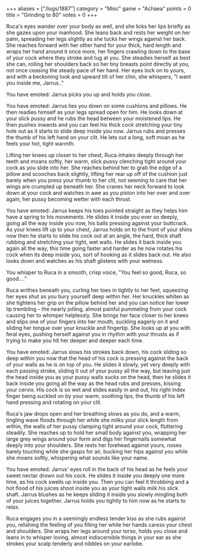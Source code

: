 +++
aliases = ["/logs/1887"]
category = "Misc"
game = "Achaea"
points = 0
title = "Grinding to 80"
votes = 0
+++

Ruca's eyes wander over your body as well, and she licks her lips briefly as she gazes upon your 
manhood. She leans back and rests her weight on her palm, spreading her legs slightly as she tucks 
her wings against her back. She reaches forward with her other hand for your thick, hard length and 
wraps her hand around it once more, her fingers crawling down to the base of your cock where they 
stroke and tug at you. She steadies herself as best she can, rolling her shoulders back so her tiny 
breasts point directly at you, not once ceasing the steady pace of her hand. Her eyes lock on to 
yours, and with a beckoning look and upward tilt of her chin, she whispers, "I want you inside me, 
Jarrus.."


You have emoted: Jarrus picks you up and holds you close.

You have emoted: Jarrus lies you down on some cushions and pillows. He then readies himself as your 
legs spread open for him. He looks down at your slick pussy and he rubs the head between your 
moistened lips. He then pushes inwards and you can feel his thick cock stretching your tiny hole out 
as it starts to slide deep inside you now. Jarrus rubs and presses the thumb of his left hand on 
your clit. He lets out a long, soft moan as he feels your hot, tight warmth.


Lifting her knees up closer to her chest, Ruca inhales deeply through her teeth and moans softly, 
her warm, slick pussy clenching tight around your cock as you slide into her. She reaches behind her 
to grab the edge of a pillow and scooches back slightly, lifting her rear up off of the cushion just 
barely when you press your thumb to her clit, not seeming to care that her wings are crumpled up 
beneath her. She cranes her neck forward to look down at your cock and watches in awe as you piston 
into her over and over again, her pussy becoming wetter with each thrust.


You have emoted: Jarrus keeps his toes pointed straight as they helps him have a spring to his 
movements. He slides it inside you ever so deeply, going all the way inside you now, his balls 
pressing against your buttcrack. As your knees lift up to your chest, Jarrus holds on to the front 
of your shins now then he starts to slide his cock out at an angle, the hard, thick shaft rubbing 
and stretching your tight, wet walls. He slides it back inside you again all the way, this time 
going faster and harder as he now rotates his cock when its deep inside you, sort of hooking as it 
slides back out. He also looks down and watches as his shaft glistens with your wetness.

You whisper to Ruca in a smooth, crisp voice, "You feel so good, Ruca, so good...."

Ruca writhes beneath you, curling her toes in tightly to her feet, squeezing her eyes shut as you 
bury yourself deep within her. Her knuckles whiten as she tightens her grip on the pillow behind her 
and you can notice her lower lip trembling - the nearly jolting, almost painful pummeling from your 
cock causing her to whimper helplessly. She brings her face closer to her knees and slips one of 
your fingers into her mouth, suckling eagerly on it and sliding her tongue over your knuckle and 
fingertip. She looks up at you with feral eyes, pushing herself against you in rhythm with your 
thrusts as if trying to make you hit her deeper and deeper each time.

You have emoted: Jarrus slows his strokes back down, his cock sliding so deep within you now that 
the head of his cock is pressing against the back of your walls as he is on top of you. He slides it 
slowly, yet very deeply with each passing stroke, sliding it out of your pussy all the way, but 
leaving just the head inside you as your pussy walls sucks on the head, then he slides it back 
inside you going all the way as the head rubs and presses, kissing your cervix. His cock is so wet 
and slides easily in and out, his right index finger being suckled on by your warm, soothing lips, 
the thumb of his left hand pressing and rotating on your clit.

Ruca's jaw drops open and her breathing slows as you do, and a warm, tingling wave floods through 
her while she milks your slick length from within, the walls of her pussy clamping tight around your 
cock, fluttering steadily. She reaches up to hold her small body against you, wrapping her large 
grey wings around your form and digs her fingernails somewhat deeply into your shoulders. She rests 
her forehead against yours, noses barely touching while she gasps for air, bucking her hips against 
you while she moans softly, whispering what sounds like your name.

You have emoted: Jarrus' eyes roll in the back of his head as he feels your sweet nectar drown out 
his cock. He slides it inside you deeply one more time, as his cock swells up inside you. Then you 
can feel it throbbing and a hot flood of his juices shoot inside you as your tight walls milk his 
slick shaft. Jarrus blushes as he keeps sliding it inside you slowly mingling both of your juices 
together. Jarrus holds you tightly to him now as he starts to relax.

Ruca engages you in a seemingly endless tender kiss as she rubs against you, relishing the feeling 
of you filling her while her hands caress your chest and shoulders. She wraps her legs around your 
torso, holds you close and leans in to whisper loving, almost indiscernible things in your ear as 
she strokes your scalp tenderly and nibbles on your earlobe.